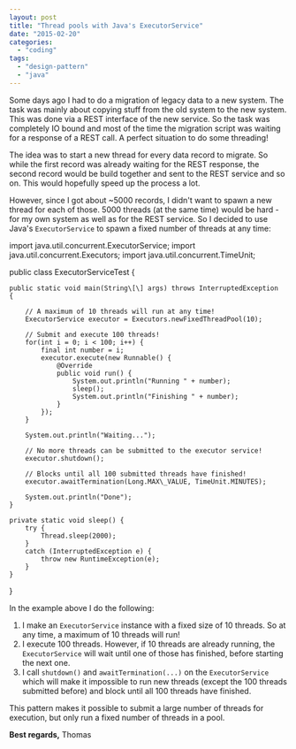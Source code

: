 ```yaml
---
layout: post
title: "Thread pools with Java's ExecutorService"
date: "2015-02-20"
categories: 
  - "coding"
tags: 
  - "design-pattern"
  - "java"
---
```


Some days ago I had to do a migration of legacy data to a new system. The task was mainly about copying stuff from the old system to the new system. This was done via a REST interface of the new service. So the task was completely IO bound and most of the time the migration script was waiting for a response of a REST call. A perfect situation to do some threading!

The idea was to start a new thread for every data record to migrate. So while the first record was already waiting for the REST response, the second record would be build together and sent to the REST service and so on. This would hopefully speed up the process a lot.

However, since I got about ~5000 records, I didn't want to spawn a new thread for each of those. 5000 threads (at the same time) would be hard - for my own system as well as for the REST service. So I decided to use Java's `ExecutorService` to spawn a fixed number of threads at any time:

import java.util.concurrent.ExecutorService;
import java.util.concurrent.Executors;
import java.util.concurrent.TimeUnit;

public class ExecutorServiceTest {
	
	public static void main(String\[\] args) throws InterruptedException  {
		
		// A maximum of 10 threads will run at any time!
		ExecutorService executor = Executors.newFixedThreadPool(10);
		
		// Submit and execute 100 threads!
		for(int i = 0; i < 100; i++) {
			final int number = i;
			executor.execute(new Runnable() {
				@Override
				public void run() {
					System.out.println("Running " + number);
					sleep();
					System.out.println("Finishing " + number);
				}
			});
	    }

        System.out.println("Waiting...");

		// No more threads can be submitted to the executor service!
		executor.shutdown();
		
		// Blocks until all 100 submitted threads have finished!
	    executor.awaitTermination(Long.MAX\_VALUE, TimeUnit.MINUTES);
	    
	    System.out.println("Done");
	}

	private static void sleep() {
		try {
			Thread.sleep(2000);
		} 
		catch (InterruptedException e) {
			throw new RuntimeException(e);
		}
	}
}

In the example above I do the following:

1. I make an `ExecutorService` instance with a fixed size of 10 threads. So at any time, a maximum of 10 threads will run!
2. I execute 100 threads. However, if 10 threads are already running, the `ExecutorService` will wait until one of those has finished, before starting the next one.
3. I call `shutdown()` and `awaitTermination(...)` on the `ExecutorService` which will make it impossible to run new threads (except the 100 threads submitted before) and block until all 100 threads have finished.

This pattern makes it possible to submit a large number of threads for execution, but only run a fixed number of threads in a pool.

**Best regards,** Thomas
